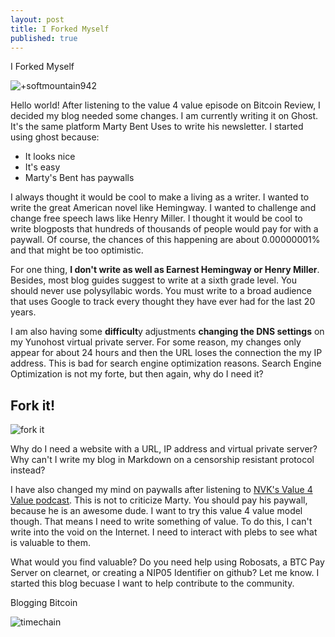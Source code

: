 ```yaml
---
layout: post
title: I Forked Myself
published: true
---
```




I Forked Myself


![+softmountain942]({{site.baseurl}}/http://paynym.is/PM8TJXVwNbJb8MGphGbijWucP3fw9mkDZ9BQT3pGkCsdFK21cR6v5xKrart2oBsqDMkxtqMGgkoTgn1NAczLznUeTwa4BG2rs1zZDfEtKin7WuBcdvcK/avatar)



Hello world! After listening to the value 4 value episode on Bitcoin Review, I decided my blog needed some changes. I am currently writing it on Ghost. It's the same platform Marty Bent Uses to write his newsletter.  I started using ghost because:

- It looks nice
- It's easy
- Marty's Bent has paywalls

I always thought it would be cool to make a living as a writer.  I wanted to write the great American novel like Hemingway.  I wanted to challenge and change free speech laws like Henry Miller. I thought it would be cool to write blogposts that hundreds of thousands of people would pay for with a paywall.  Of course, the chances of this happening are about 0.00000001% and that might be too optimistic. 

For one thing, **I don't write as well as Earnest Hemingway or Henry Miller**. Besides, most blog guides suggest to write at a sixth grade level. You should never use polysyllabic words. You must write to a broad audience that uses Google to track every thought they have ever had for the last 20 years.

I am also having some **difficult**y adjustments **changing the DNS settings** on my Yunohost virtual private server. For some reason, my changes only appear for about 24 hours and then the URL loses the connection the my IP address. This is bad for search engine optimization reasons. Search Engine Optimization is not my forte, but then again, why do I need it?

## Fork it!

![fork it]({{site.baseurl}}/https://c.tenor.com/3hMXI_OQ8bIAAAAC/tenor.gif)

Why do I need a website with a URL, IP address and virtual private server?  Why can't I write my blog in Markdown on a censorship resistant protocol instead? 

I have also changed my mind on paywalls after listening to [NVK's Value 4 Value podcast](https://fountain.fm/episode/12616447623).  This is not to criticize Marty. You should pay his paywall, because he is an awesome dude. I want to try this value 4 value model though.  That means I need to write something of value.  To do this, I can't write into the void on the Internet. I need to interact with plebs to see what is valuable to them.

What would you find valuable?  Do you need help using 
Robosats, a BTC Pay Server on clearnet,  or creating a NIP05 Identifier on github? Let me know.  I started this blog becuase I want to help contribute to the community.

Blogging Bitcoin


![timechain]({{site.baseurl}}/https://nostr.build/i/nostr.build_fa32ffdfd403572a90fdbd2a0ddd862c5dc40e07ab8c38b075d444b2b6e9f101.png)

